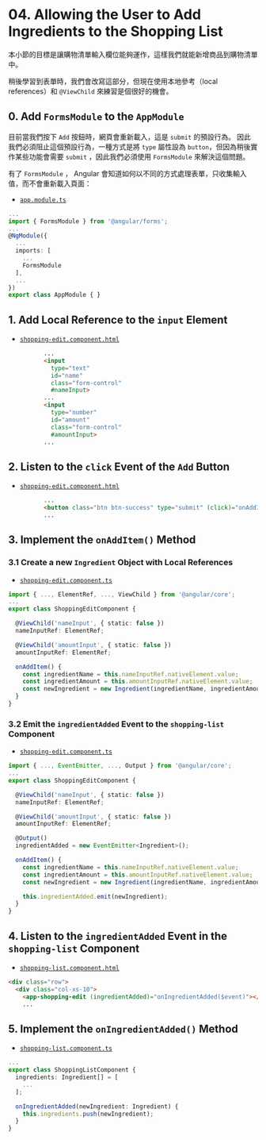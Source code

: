 # 04. Allowing the User to Add Ingredients to the Shopping List

本小節的目標是讓購物清單輸入欄位能夠運作，這樣我們就能新增商品到購物清單中。

稍後學習到表單時，我們會改寫這部分，但現在使用本地參考（local references）和 `@ViewChild` 來練習是個很好的機會。

## 0. Add `FormsModule` to the `AppModule`

目前當我們按下 `Add` 按鈕時，網頁會重新載入，這是 `submit` 的預設行為。 因此我們必須阻止這個預設行為，一種方式是將 `type` 屬性設為 `button`，但因為稍後實作某些功能會需要 `submit` ，因此我們必須使用 `FormsModule` 來解決這個問題。

有了 `FormsModule` ， Angular 會知道如何以不同的方式處理表單，只收集輸入值，而不會重新載入頁面：

- [`app.module.ts`](../../course-project-1/src/app/app.module.ts)

```ts
...
import { FormsModule } from '@angular/forms';
...
@NgModule({
  ...
  imports: [
    ...
    FormsModule
  ],
  ...
})
export class AppModule { }
```

## 1. Add Local Reference to the `input` Element

- [`shopping-edit.component.html`](../../course-project-1/src/app/shopping-list/shopping-edit/shopping-edit.component.html)

```html
          ...
          <input 
            type="text" 
            id="name" 
            class="form-control"
            #nameInput>
          ...
          <input 
            type="number" 
            id="amount" 
            class="form-control"
            #amountInput>
          ...
```

## 2. Listen to the `click` Event of the `Add` Button

- [`shopping-edit.component.html`](../../course-project-1/src/app/shopping-list/shopping-edit/shopping-edit.component.html)

```html
          ...
          <button class="btn btn-success" type="submit" (click)="onAddItem()">Add</button>
          ...
```

## 3. Implement the `onAddItem()` Method 

### 3.1 Create a new `Ingredient` Object with Local References

- [`shopping-edit.component.ts`](../../course-project-1/src/app/shopping-list/shopping-edit/shopping-edit.component.ts)

```ts
import { ..., ElementRef, ..., ViewChild } from '@angular/core';
...
export class ShoppingEditComponent {

  @ViewChild('nameInput', { static: false })
  nameInputRef: ElementRef;

  @ViewChild('amountInput', { static: false })
  amountInputRef: ElementRef;

  onAddItem() {
    const ingredientName = this.nameInputRef.nativeElement.value;
    const ingredientAmount = this.amountInputRef.nativeElement.value;
    const newIngredient = new Ingredient(ingredientName, ingredientAmount);
  }
}
```

### 3.2 Emit the `ingredientAdded` Event to the `shopping-list` Component

- [`shopping-edit.component.ts`](../../course-project-1/src/app/shopping-list/shopping-edit/shopping-edit.component.ts)

```ts
import { ..., EventEmitter, ..., Output } from '@angular/core';
...
export class ShoppingEditComponent {

  @ViewChild('nameInput', { static: false })
  nameInputRef: ElementRef;

  @ViewChild('amountInput', { static: false })
  amountInputRef: ElementRef;

  @Output()
  ingredientAdded = new EventEmitter<Ingredient>();

  onAddItem() {
    const ingredientName = this.nameInputRef.nativeElement.value;
    const ingredientAmount = this.amountInputRef.nativeElement.value;
    const newIngredient = new Ingredient(ingredientName, ingredientAmount);

    this.ingredientAdded.emit(newIngredient);
  }
}
```

## 4. Listen to the `ingredientAdded` Event in the `shopping-list` Component

- [`shopping-list.component.html`](../../course-project-1/src/app/shopping-list/shopping-list.component.html)

```html
<div class="row">
  <div class="col-xs-10">
    <app-shopping-edit (ingredientAdded)="onIngredientAdded($event)"></app-shopping-edit>
    ...
```

## 5. Implement the `onIngredientAdded()` Method

- [`shopping-list.component.ts`](../../course-project-1/src/app/shopping-list/shopping-list.component.ts)

```ts
...
export class ShoppingListComponent {
  ingredients: Ingredient[] = [
    ...
  ];

  onIngredientAdded(newIngredient: Ingredient) {
    this.ingredients.push(newIngredient);
  }
}
```
